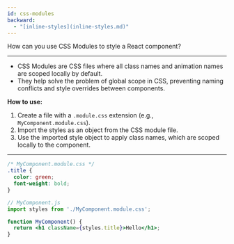 ```yaml
---
id: css-modules
backward:
  - "[inline-styles](inline-styles.md)"
---
```


How can you use CSS Modules to style a React component?

---

- CSS Modules are CSS files where all class names and animation names are scoped locally by default.
- They help solve the problem of global scope in CSS, preventing naming conflicts and style overrides between components.

**How to use:**
1.  Create a file with a `.module.css` extension (e.g., `MyComponent.module.css`).
2.  Import the styles as an object from the CSS module file.
3.  Use the imported style object to apply class names, which are scoped locally to the component.

---

```css
/* MyComponent.module.css */
.title {
  color: green;
  font-weight: bold;
}
```

```jsx
// MyComponent.js
import styles from './MyComponent.module.css';

function MyComponent() {
  return <h1 className={styles.title}>Hello</h1>;
}
```
